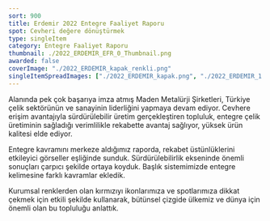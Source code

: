 ```yaml
---
sort: 900
title: Erdemir 2022 Entegre Faaliyet Raporu
spot: Cevheri değere dönüştürmek
type: singleItem
category: Entegre Faaliyet Raporu
thumbnail: ./2022_ERDEMIR_EFR_0_Thumbnail.png
awarded: false
coverImage: "./2022_ERDEMIR_kapak_renkli.png"
singleItemSpreadImages: ["./2022_ERDEMIR_kapak.png", "./2022_ERDEMIR_1.png", "./2022_ERDEMIR_2.png", "./2022_ERDEMIR_3.png"]
---
```


Alanında pek çok başarıya imza atmış Maden Metalürji Şirketleri, Türkiye çelik sektörünün ve sanayinin liderliğini yapmaya devam ediyor. Cevhere erişim avantajıyla sürdürülebilir üretim gerçekleştiren topluluk, entegre çelik üretiminin sağladığı verimlilikle rekabette avantaj sağlıyor, yüksek ürün kalitesi elde ediyor.

Entegre kavramını merkeze aldığımız raporda, rekabet üstünlüklerini etkileyici görseller eşliğinde sunduk. Sürdürülebilirlik ekseninde önemli sonuçları çarpıcı şekilde ortaya koyduk. Başlık sistemimizde entegre kelimesine farklı kavramlar ekledik.

Kurumsal renklerden olan kırmızıyı ikonlarımıza ve spotlarımıza dikkat çekmek için etkili şekilde kullanarak, bütünsel çizgide ülkemiz ve dünya için önemli olan bu topluluğu anlattık.
